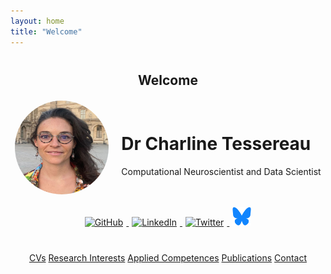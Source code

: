 ```yaml
---
layout: home
title: "Welcome"
---
```


<div style="text-align: center; margin-top: 40px;">
  <h2>Welcome</h2>
</div>

<div style="display: flex; align-items: center; justify-content: center; margin-top: 20px;">
  <img src="/assets/images/avatar.png" alt="Dr Charline Tessereau" style="width:150px; height:150px; border-radius:50%; margin-right: 20px;">
  <div>
    <h1>Dr Charline Tessereau</h1>
    <p>Computational Neuroscientist and Data Scientist</p>
  </div>
</div>

<div style="text-align: center; margin-top: 20px;">
  <a href="https://github.com/charlinetess" target="_blank">
    <img src="https://img.icons8.com/ios-glyphs/30/000000/github.png" alt="GitHub" style="width:30px; height:30px; margin: 0 5px;">
  </a>
  <a href="https://www.linkedin.com/in/charline-tessereau-457a95b8/" target="_blank">
    <img src="https://img.icons8.com/ios-glyphs/30/000000/linkedin.png" alt="LinkedIn" style="width:30px; height:30px; margin: 0 5px;">
  </a>
  <a href="https://x.com/Charline_Tess" target="_blank">
    <img src="https://img.icons8.com/ios-glyphs/30/000000/twitter.png" alt="Twitter" style="width:30px; height:30px; margin: 0 5px;">
  </a>
  <a href="https://bsky.app/profile/chrltsr.bsky.social" target="_blank">
    <img src="/assets/images/bluesky.svg" alt="Bluesky" style="width:30px; height:30px; margin: 0 5px;">
  </a>
  <!-- Add more social icons as needed -->
</div>

<div style="text-align: center; margin-top: 40px;">
  <a href="/cvs/" class="button">CVs</a>
  <a href="/research-interests/" class="button">Research Interests</a>
  <a href="/applied-competences/" class="button">Applied Competences</a>
  <a href="/publications/" class="button">Publications</a>
  <a href="/contact/" class="button">Contact</a>
</div>
